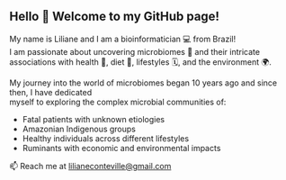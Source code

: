 ## Hello 👋 Welcome to my GitHub page! 

My name is Liliane and I am a bioinformatician 💻 from Brazil!
\
I am passionate about uncovering microbiomes 🦠 and their intricate associations with health 💖, diet 🥗, lifestyles 🗓️, and the environment 🌍.

My journey into the world of microbiomes began 10 years ago and since then, I have dedicated \
myself to exploring the complex microbial communities of:

- Fatal patients with unknown etiologies
- Amazonian Indigenous groups
- Healthy individuals across different lifestyles
- Ruminants with economic and environmental impacts

📫 Reach me at lilianeconteville@gmail.com


<!--
**lconteville/lconteville** is a ✨ _special_ ✨ repository because its `README.md` (this file) appears on your GitHub profile.

Here are some ideas to get you started:

- 🔭 I’m currently working on ...
- 🌱 I’m currently learning ...
- 👯 I’m looking to collaborate on ...
- 🤔 I’m looking for help with ...
- 💬 Ask me about ...
- 📫 How to reach me: ...
- 😄 Pronouns: ...
- ⚡ Fun fact: ...
-->
